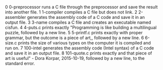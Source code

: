 0	0-preprocessor	runs a C file through the preprocessor and save the result into another file.
1	1-compiler	compiles a C file but does not link.
2	2-assembler	generates the assembly code of a C code and save it in an output file.
3	3-name	compiles a C file and creates an executable named cisfun.
4	4-puts.c	prints exactly "Programming is like building a multilingual puzzle, followed by a new line.
5	5-printf.c	prints exactly with proper grammar, but the outcome is a piece of art,, followed by a new line.
6	6-size.c	prints the size of various types on the computer it is compiled and run on.
7	100-intel	generates the assembly code (Intel syntax) of a C code and save it in an output file.
8	101-quote.c	prints exactly and that piece of art is useful" - Dora Korpar, 2015-10-19, followed by a new line, to the standard error.

